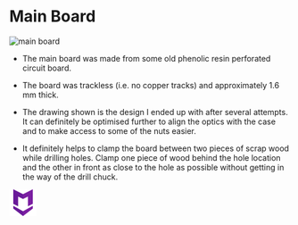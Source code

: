 # Main Board

![main board](https://github.com/Siddyboy/jamcam/images/board.jpg "Main Board")

* The main board was made from some old phenolic resin perforated circuit board.

* The board was trackless (i.e. no copper tracks) and approximately 1.6 mm thick.

* The drawing shown is the design I ended up with after several attempts. It can definitely be optimised further to align the optics with the case and to make access to some of the nuts easier.

* It definitely helps to clamp the board between two pieces of scrap wood while drilling holes. Clamp one piece of wood behind the hole location and the other in front as close to the hole as possible without getting in the way of the drill chuck.


![alt text](https://github.com/adam-p/markdown-here/raw/master/src/common/images/icon48.png "Logo Title Text 1")